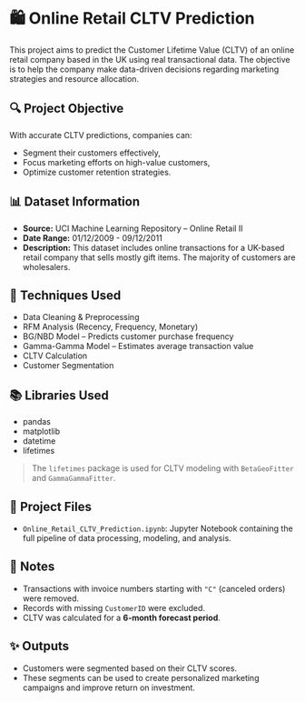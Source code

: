 # 🛍️ Online Retail CLTV Prediction

This project aims to predict the Customer Lifetime Value (CLTV) of an online retail company based in the UK using real transactional data. The objective is to help the company make data-driven decisions regarding marketing strategies and resource allocation.

## 🔍 Project Objective

With accurate CLTV predictions, companies can:

- Segment their customers effectively,
- Focus marketing efforts on high-value customers,
- Optimize customer retention strategies.

## 📊 Dataset Information

- **Source:** UCI Machine Learning Repository – Online Retail II  
- **Date Range:** 01/12/2009 - 09/12/2011  
- **Description:** This dataset includes online transactions for a UK-based retail company that sells mostly gift items. The majority of customers are wholesalers.

## 🔧 Techniques Used

- Data Cleaning & Preprocessing  
- RFM Analysis (Recency, Frequency, Monetary)  
- BG/NBD Model – Predicts customer purchase frequency  
- Gamma-Gamma Model – Estimates average transaction value  
- CLTV Calculation  
- Customer Segmentation

## 📚 Libraries Used

- pandas  
- matplotlib  
- datetime  
- lifetimes  

> The `lifetimes` package is used for CLTV modeling with `BetaGeoFitter` and `GammaGammaFitter`.

## 📁 Project Files

- `Online_Retail_CLTV_Prediction.ipynb`: Jupyter Notebook containing the full pipeline of data processing, modeling, and analysis.

## 🧠 Notes

- Transactions with invoice numbers starting with `"C"` (canceled orders) were removed.  
- Records with missing `CustomerID` were excluded.  
- CLTV was calculated for a **6-month forecast period**.

## ✨ Outputs

- Customers were segmented based on their CLTV scores.  
- These segments can be used to create personalized marketing campaigns and improve return on investment.
